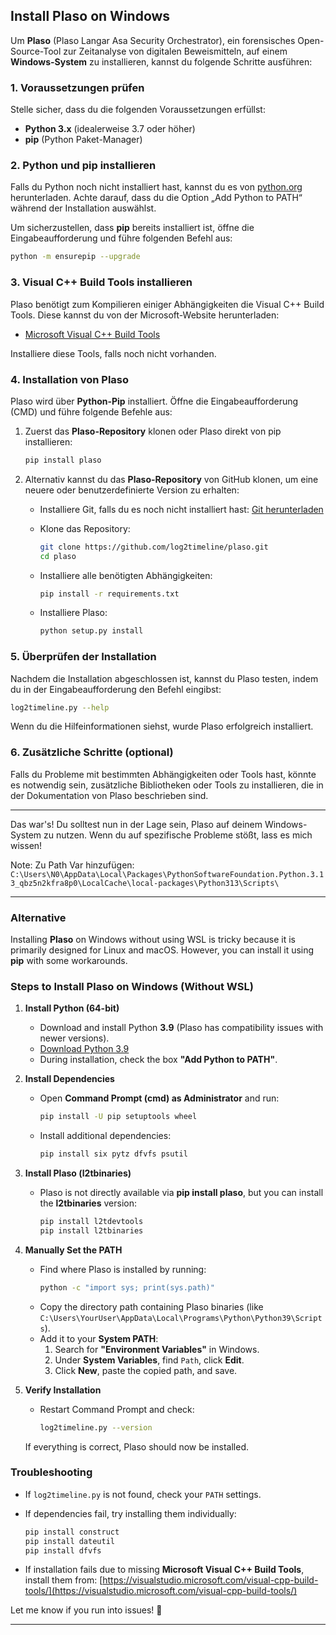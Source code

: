 ## Install Plaso on Windows


Um **Plaso** (Plaso Langar Asa Security Orchestrator), ein forensisches Open-Source-Tool zur Zeitanalyse von digitalen Beweismitteln, auf einem **Windows-System** zu installieren, kannst du folgende Schritte ausführen:

### 1. Voraussetzungen prüfen

Stelle sicher, dass du die folgenden Voraussetzungen erfüllst:

- **Python 3.x** (idealerweise 3.7 oder höher)
- **pip** (Python Paket-Manager)

### 2. Python und pip installieren

Falls du Python noch nicht installiert hast, kannst du es von [python.org](https://www.python.org/downloads/) herunterladen. Achte darauf, dass du die Option „Add Python to PATH“ während der Installation auswählst.

Um sicherzustellen, dass **pip** bereits installiert ist, öffne die Eingabeaufforderung und führe folgenden Befehl aus:

```bash
python -m ensurepip --upgrade
```

### 3. Visual C++ Build Tools installieren

Plaso benötigt zum Kompilieren einiger Abhängigkeiten die Visual C++ Build Tools. Diese kannst du von der Microsoft-Website herunterladen:

- [Microsoft Visual C++ Build Tools](https://visualstudio.microsoft.com/visual-cpp-build-tools/)

Installiere diese Tools, falls noch nicht vorhanden.

### 4. Installation von Plaso

Plaso wird über **Python-Pip** installiert. Öffne die Eingabeaufforderung (CMD) und führe folgende Befehle aus:


1. Zuerst das **Plaso-Repository** klonen oder Plaso direkt von pip installieren:
    
    ```bash
    pip install plaso
    ```
    
2. Alternativ kannst du das **Plaso-Repository** von GitHub klonen, um eine neuere oder benutzerdefinierte Version zu erhalten:
    
    - Installiere Git, falls du es noch nicht installiert hast: [Git herunterladen](https://git-scm.com/download/win)
        
    - Klone das Repository:
        
        ```bash
        git clone https://github.com/log2timeline/plaso.git
        cd plaso
        ```
        
    - Installiere alle benötigten Abhängigkeiten:
        
        ```bash
        pip install -r requirements.txt
        ```
        
    - Installiere Plaso:
        
        ```bash
        python setup.py install
        ```
        

### 5. Überprüfen der Installation

Nachdem die Installation abgeschlossen ist, kannst du Plaso testen, indem du in der Eingabeaufforderung den Befehl eingibst:

```bash
log2timeline.py --help
```

Wenn du die Hilfeinformationen siehst, wurde Plaso erfolgreich installiert.

### 6. Zusätzliche Schritte (optional)

Falls du Probleme mit bestimmten Abhängigkeiten oder Tools hast, könnte es notwendig sein, zusätzliche Bibliotheken oder Tools zu installieren, die in der Dokumentation von Plaso beschrieben sind.

---

Das war's! Du solltest nun in der Lage sein, Plaso auf deinem Windows-System zu nutzen. Wenn du auf spezifische Probleme stößt, lass es mich wissen!

Note: Zu Path Var hinzufügen: `C:\Users\N0\AppData\Local\Packages\PythonSoftwareFoundation.Python.3.13_qbz5n2kfra8p0\LocalCache\local-packages\Python313\Scripts\`


----

### Alternative

Installing **Plaso** on Windows without using WSL is tricky because it is primarily designed for Linux and macOS. However, you can install it using **pip** with some workarounds.

### **Steps to Install Plaso on Windows (Without WSL)**

1. **Install Python (64-bit)**
    
    - Download and install Python **3.9** (Plaso has compatibility issues with newer versions).
    - [Download Python 3.9](https://www.python.org/downloads/release/python-390/)
    - During installation, check the box **"Add Python to PATH"**.
2. **Install Dependencies**
    
    - Open **Command Prompt (cmd) as Administrator** and run:
        ```sh
        pip install -U pip setuptools wheel
        ```
    - Install additional dependencies:
        ```sh
        pip install six pytz dfvfs psutil
        ```
3. **Install Plaso (l2tbinaries)**
    
    - Plaso is not directly available via **pip install plaso**, but you can install the **l2tbinaries** version:
        ```sh
        pip install l2tdevtools
        pip install l2tbinaries
        ```
4. **Manually Set the PATH**
    
    - Find where Plaso is installed by running:
        ```sh
        python -c "import sys; print(sys.path)"
        ```
    - Copy the directory path containing Plaso binaries (like `C:\Users\YourUser\AppData\Local\Programs\Python\Python39\Scripts`).   
    - Add it to your **System PATH**:
        1. Search for **"Environment Variables"** in Windows.
        2. Under **System Variables**, find `Path`, click **Edit**.
        3. Click **New**, paste the copied path, and save.
5. **Verify Installation**
    - Restart Command Prompt and check:
        ```sh
        log2timeline.py --version
        ```
    If everything is correct, Plaso should now be installed.

### **Troubleshooting**

- If `log2timeline.py` is not found, check your `PATH` settings.
    
- If dependencies fail, try installing them individually:
    
    ```sh
    pip install construct
    pip install dateutil
    pip install dfvfs
    ```
    
- If installation fails due to missing **Microsoft Visual C++ Build Tools**, install them from: [https://visualstudio.microsoft.com/visual-cpp-build-tools/](https://visualstudio.microsoft.com/visual-cpp-build-tools/)
    

Let me know if you run into issues! 🚀


---

